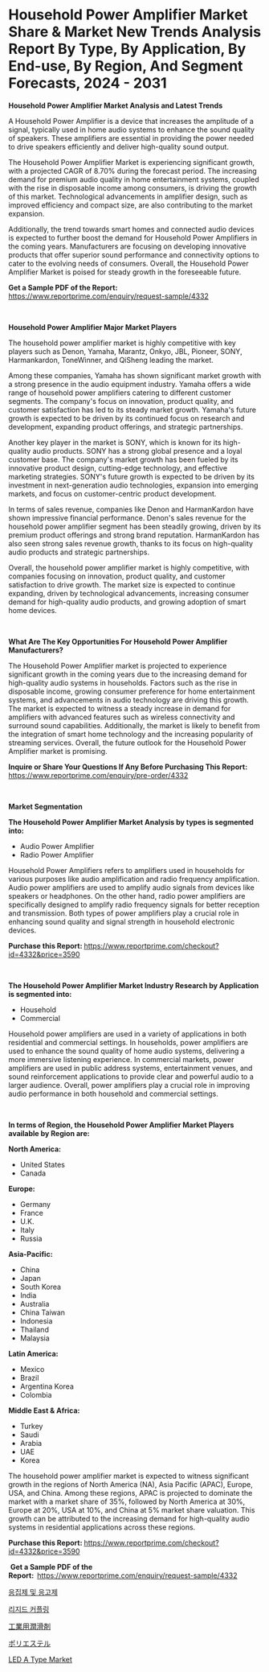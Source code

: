<p><h1>Household Power Amplifier Market Share & Market New Trends Analysis Report By Type, By Application, By End-use, By Region, And Segment Forecasts, 2024 - 2031</h1></p><p><strong>Household Power Amplifier Market Analysis and Latest Trends</strong></p>
<p><p>A Household Power Amplifier is a device that increases the amplitude of a signal, typically used in home audio systems to enhance the sound quality of speakers. These amplifiers are essential in providing the power needed to drive speakers efficiently and deliver high-quality sound output.</p><p>The Household Power Amplifier Market is experiencing significant growth, with a projected CAGR of 8.70% during the forecast period. The increasing demand for premium audio quality in home entertainment systems, coupled with the rise in disposable income among consumers, is driving the growth of this market. Technological advancements in amplifier design, such as improved efficiency and compact size, are also contributing to the market expansion.</p><p>Additionally, the trend towards smart homes and connected audio devices is expected to further boost the demand for Household Power Amplifiers in the coming years. Manufacturers are focusing on developing innovative products that offer superior sound performance and connectivity options to cater to the evolving needs of consumers. Overall, the Household Power Amplifier Market is poised for steady growth in the foreseeable future.</p></p>
<p><strong>Get a Sample PDF of the Report:&nbsp;</strong> <a href="https://www.reportprime.com/enquiry/request-sample/4332">https://www.reportprime.com/enquiry/request-sample/4332</a></p>
<p>&nbsp;</p>
<p><strong>Household Power Amplifier Major Market Players</strong></p>
<p><p>The household power amplifier market is highly competitive with key players such as Denon, Yamaha, Marantz, Onkyo, JBL, Pioneer, SONY, Harmankardon, ToneWinner, and QiSheng leading the market. </p><p>Among these companies, Yamaha has shown significant market growth with a strong presence in the audio equipment industry. Yamaha offers a wide range of household power amplifiers catering to different customer segments. The company's focus on innovation, product quality, and customer satisfaction has led to its steady market growth. Yamaha's future growth is expected to be driven by its continued focus on research and development, expanding product offerings, and strategic partnerships.</p><p>Another key player in the market is SONY, which is known for its high-quality audio products. SONY has a strong global presence and a loyal customer base. The company's market growth has been fueled by its innovative product design, cutting-edge technology, and effective marketing strategies. SONY's future growth is expected to be driven by its investment in next-generation audio technologies, expansion into emerging markets, and focus on customer-centric product development.</p><p>In terms of sales revenue, companies like Denon and HarmanKardon have shown impressive financial performance. Denon's sales revenue for the household power amplifier segment has been steadily growing, driven by its premium product offerings and strong brand reputation. HarmanKardon has also seen strong sales revenue growth, thanks to its focus on high-quality audio products and strategic partnerships.</p><p>Overall, the household power amplifier market is highly competitive, with companies focusing on innovation, product quality, and customer satisfaction to drive growth. The market size is expected to continue expanding, driven by technological advancements, increasing consumer demand for high-quality audio products, and growing adoption of smart home devices.</p></p>
<p>&nbsp;</p>
<p><strong>What Are The Key Opportunities For Household Power Amplifier Manufacturers?</strong></p>
<p><p>The Household Power Amplifier market is projected to experience significant growth in the coming years due to the increasing demand for high-quality audio systems in households. Factors such as the rise in disposable income, growing consumer preference for home entertainment systems, and advancements in audio technology are driving this growth. The market is expected to witness a steady increase in demand for amplifiers with advanced features such as wireless connectivity and surround sound capabilities. Additionally, the market is likely to benefit from the integration of smart home technology and the increasing popularity of streaming services. Overall, the future outlook for the Household Power Amplifier market is promising.</p></p>
<p><strong>Inquire or Share Your Questions If Any Before Purchasing This Report:</strong> <a href="https://www.reportprime.com/enquiry/pre-order/4332">https://www.reportprime.com/enquiry/pre-order/4332</a></p>
<p>&nbsp;</p>
<p><strong>Market Segmentation</strong></p>
<p><strong>The Household Power Amplifier Market Analysis by types is segmented into:</strong></p>
<p><ul><li>Audio Power Amplifier</li><li>Radio Power Amplifier</li></ul></p>
<p><p>Household Power Amplifiers refers to amplifiers used in households for various purposes like audio amplification and radio frequency amplification. Audio power amplifiers are used to amplify audio signals from devices like speakers or headphones. On the other hand, radio power amplifiers are specifically designed to amplify radio frequency signals for better reception and transmission. Both types of power amplifiers play a crucial role in enhancing sound quality and signal strength in household electronic devices.</p></p>
<p><strong>Purchase this Report:&nbsp;</strong><a href="https://www.reportprime.com/checkout?id=4332&price=3590">https://www.reportprime.com/checkout?id=4332&price=3590</a></p>
<p>&nbsp;</p>
<p><strong>The Household Power Amplifier Market Industry Research by Application is segmented into:</strong></p>
<p><ul><li>Household</li><li>Commercial</li></ul></p>
<p><p>Household power amplifiers are used in a variety of applications in both residential and commercial settings. In households, power amplifiers are used to enhance the sound quality of home audio systems, delivering a more immersive listening experience. In commercial markets, power amplifiers are used in public address systems, entertainment venues, and sound reinforcement applications to provide clear and powerful audio to a larger audience. Overall, power amplifiers play a crucial role in improving audio performance in both household and commercial settings.</p></p>
<p>&nbsp;</p>
<p><strong>In terms of Region, the Household Power Amplifier Market Players available by Region are:</strong></p>
<p>
    <p> <strong> North America: </strong>
        <ul>
            <li>United States</li>
            <li>Canada</li>
        </ul>
        </p> 
    <p> <strong> Europe: </strong>
        <ul>
            <li>Germany</li>
            <li>France</li>
            <li>U.K.</li>
            <li>Italy</li>
            <li>Russia</li>
        </ul>
        </p> 
    <p> <strong> Asia-Pacific: </strong>
        <ul>
            <li>China</li>
            <li>Japan</li>
            <li>South Korea</li>
            <li>India</li>
            <li>Australia</li>
            <li>China Taiwan</li>
            <li>Indonesia</li>
            <li>Thailand</li>
            <li>Malaysia</li>
        </ul>
        </p> 
    <p> <strong> Latin America: </strong>
        <ul>
            <li>Mexico</li>
            <li>Brazil</li>
            <li>Argentina Korea</li>
            <li>Colombia</li>
        </ul>
        </p> 
    <p> <strong> Middle East & Africa: </strong>
        <ul>
            <li>Turkey</li>
            <li>Saudi</li>
            <li>Arabia</li>
            <li>UAE</li>
            <li>Korea</li>
        </ul>
    </p>
    </p>
<p><p>The household power amplifier market is expected to witness significant growth in the regions of North America (NA), Asia Pacific (APAC), Europe, USA, and China. Among these regions, APAC is projected to dominate the market with a market share of 35%, followed by North America at 30%, Europe at 20%, USA at 10%, and China at 5% market share valuation. This growth can be attributed to the increasing demand for high-quality audio systems in residential applications across these regions.</p></p>
<p><strong>Purchase this Report: </strong><a href="https://www.reportprime.com/checkout?id=4332&price=3590">https://www.reportprime.com/checkout?id=4332&price=3590</a></p>
<p>&nbsp;<strong>Get a Sample PDF of the Report:&nbsp;&nbsp;</strong><a href="https://www.reportprime.com/enquiry/request-sample/4332">https://www.reportprime.com/enquiry/request-sample/4332</a></p>
<p><strong></strong></p>
<p><p><a href="https://github.com/nuekbpymrrz5/Market-Research-Report-List-1/blob/main/946611914025.md">응집제 및 응고제</a></p><p><a href="https://medium.com/@danieldobroiu20221/%EC%9C%A0%EC%A7%80-%EA%B2%B0%ED%95%A9-%EC%8B%9C%EC%9E%A5-%EC%9D%B4%ED%95%B4-%EC%8B%9C%EC%9E%A5%EB%8F%99%ED%96%A5-%EC%84%B1%EC%9E%A5-2024%EB%85%84%EB%B6%80%ED%84%B0-2031%EB%85%84%EA%B9%8C%EC%A7%80-%EC%98%88%EC%B8%A1-109ae5d57e1c">리지드 커플링</a></p><p><a href="https://medium.com/@kyaorris56456/%E5%B7%A5%E6%A5%AD%E7%94%A8%E6%BD%A4%E6%BB%91%E6%B2%B9%E5%B8%82%E5%A0%B4%E3%83%AC%E3%83%9D%E3%83%BC%E3%83%88%E3%81%AF-%E3%81%93%E3%81%AE%E5%B8%82%E5%A0%B4%E3%81%AE%E6%9C%80%E6%96%B0%E3%81%AE%E3%83%88%E3%83%AC%E3%83%B3%E3%83%89%E3%81%A8%E6%88%90%E9%95%B7%E6%A9%9F%E4%BC%9A%E3%82%92%E6%98%8E%E3%82%89%E3%81%8B%E3%81%AB%E3%81%97%E3%81%A6%E3%81%84%E3%81%BE%E3%81%99-d62104b5aee4">工業用潤滑剤</a></p><p><a href="https://medium.com/@billyarton5656871/%E3%83%9D%E3%83%AA%E3%82%A8%E3%82%B9%E3%83%86%E3%83%AB%E5%B8%82%E5%A0%B4%E3%81%AE%E8%A6%8F%E6%A8%A1%E3%81%A8%E5%B8%82%E5%A0%B4%E5%8B%95%E5%90%91-%E5%AE%8C%E5%85%A8%E3%81%AA%E6%A5%AD%E7%95%8C%E6%A6%82%E8%A6%81-2024%E5%B9%B4%E3%81%8B%E3%82%892031%E5%B9%B4%E3%81%BE%E3%81%A7-3a2b7c27a98d">ポリエステル</a></p><p><a href="https://github.com/jerrycopelandthomaswsqd8q/Market-Research-Report-List-2/blob/main/led-a-type-market.md">LED A Type Market</a></p></p>